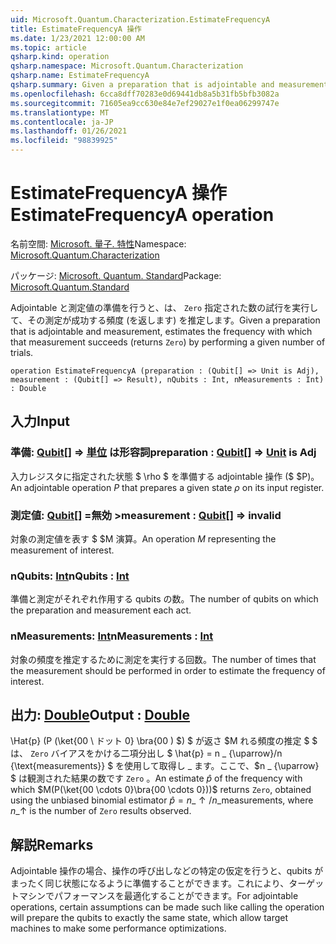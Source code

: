 ```yaml
---
uid: Microsoft.Quantum.Characterization.EstimateFrequencyA
title: EstimateFrequencyA 操作
ms.date: 1/23/2021 12:00:00 AM
ms.topic: article
qsharp.kind: operation
qsharp.namespace: Microsoft.Quantum.Characterization
qsharp.name: EstimateFrequencyA
qsharp.summary: Given a preparation that is adjointable and measurement, estimates the frequency with which that measurement succeeds (returns `Zero`) by performing a given number of trials.
ms.openlocfilehash: 6cca8dff70283e0d69441db8a5b31fb5bfb3082a
ms.sourcegitcommit: 71605ea9cc630e84e7ef29027e1f0ea06299747e
ms.translationtype: MT
ms.contentlocale: ja-JP
ms.lasthandoff: 01/26/2021
ms.locfileid: "98839925"
---
```

# <a name="estimatefrequencya-operation"></a><span data-ttu-id="4b323-102">EstimateFrequencyA 操作</span><span class="sxs-lookup"><span data-stu-id="4b323-102">EstimateFrequencyA operation</span></span>

<span data-ttu-id="4b323-103">名前空間: [Microsoft. 量子. 特性](xref:Microsoft.Quantum.Characterization)</span><span class="sxs-lookup"><span data-stu-id="4b323-103">Namespace: [Microsoft.Quantum.Characterization](xref:Microsoft.Quantum.Characterization)</span></span>

<span data-ttu-id="4b323-104">パッケージ: [Microsoft. Quantum. Standard](https://nuget.org/packages/Microsoft.Quantum.Standard)</span><span class="sxs-lookup"><span data-stu-id="4b323-104">Package: [Microsoft.Quantum.Standard](https://nuget.org/packages/Microsoft.Quantum.Standard)</span></span>


<span data-ttu-id="4b323-105">Adjointable と測定値の準備を行うと、は、 `Zero` 指定された数の試行を実行して、その測定が成功する頻度 (を返します) を推定します。</span><span class="sxs-lookup"><span data-stu-id="4b323-105">Given a preparation that is adjointable and measurement, estimates the frequency with which that measurement succeeds (returns `Zero`) by performing a given number of trials.</span></span>

```qsharp
operation EstimateFrequencyA (preparation : (Qubit[] => Unit is Adj), measurement : (Qubit[] => Result), nQubits : Int, nMeasurements : Int) : Double
```


## <a name="input"></a><span data-ttu-id="4b323-106">入力</span><span class="sxs-lookup"><span data-stu-id="4b323-106">Input</span></span>

### <a name="preparation--qubit--unit--is-adj"></a><span data-ttu-id="4b323-107">準備: [Qubit](xref:microsoft.quantum.lang-ref.qubit)[] => [単位](xref:microsoft.quantum.lang-ref.unit)  は形容詞</span><span class="sxs-lookup"><span data-stu-id="4b323-107">preparation : [Qubit](xref:microsoft.quantum.lang-ref.qubit)[] => [Unit](xref:microsoft.quantum.lang-ref.unit)  is Adj</span></span>

<span data-ttu-id="4b323-108">入力レジスタに指定された状態 $ \rho $ を準備する adjointable 操作 ($ $P)。</span><span class="sxs-lookup"><span data-stu-id="4b323-108">An adjointable operation $P$ that prepares a given state $\rho$ on its input register.</span></span>


### <a name="measurement--qubit--__invalidresult__"></a><span data-ttu-id="4b323-109">測定値: [Qubit](xref:microsoft.quantum.lang-ref.qubit)[] =__無効 <Result>__></span><span class="sxs-lookup"><span data-stu-id="4b323-109">measurement : [Qubit](xref:microsoft.quantum.lang-ref.qubit)[] => __invalid<Result>__</span></span> 

<span data-ttu-id="4b323-110">対象の測定値を表す $ $M 演算。</span><span class="sxs-lookup"><span data-stu-id="4b323-110">An operation $M$ representing the measurement of interest.</span></span>


### <a name="nqubits--int"></a><span data-ttu-id="4b323-111">nQubits: [Int](xref:microsoft.quantum.lang-ref.int)</span><span class="sxs-lookup"><span data-stu-id="4b323-111">nQubits : [Int](xref:microsoft.quantum.lang-ref.int)</span></span>

<span data-ttu-id="4b323-112">準備と測定がそれぞれ作用する qubits の数。</span><span class="sxs-lookup"><span data-stu-id="4b323-112">The number of qubits on which the preparation and measurement each act.</span></span>


### <a name="nmeasurements--int"></a><span data-ttu-id="4b323-113">nMeasurements: [Int](xref:microsoft.quantum.lang-ref.int)</span><span class="sxs-lookup"><span data-stu-id="4b323-113">nMeasurements : [Int](xref:microsoft.quantum.lang-ref.int)</span></span>

<span data-ttu-id="4b323-114">対象の頻度を推定するために測定を実行する回数。</span><span class="sxs-lookup"><span data-stu-id="4b323-114">The number of times that the measurement should be performed in order to estimate the frequency of interest.</span></span>



## <a name="output--double"></a><span data-ttu-id="4b323-115">出力: [Double](xref:microsoft.quantum.lang-ref.double)</span><span class="sxs-lookup"><span data-stu-id="4b323-115">Output : [Double](xref:microsoft.quantum.lang-ref.double)</span></span>

<span data-ttu-id="4b323-116">\Hat{p} (P (\ket{00 \ ドット 0} \bra{00 \) $) $ が返さ $M れる頻度の推定 $ $ は、 `Zero` バイアスをかける二項分出し $ \hat{p} = n \_ {\uparrow}/n {\text{measurements}} $ を使用して取得し \_ ます。ここで、$n \_ {\uparrow} $ は観測された結果の数です `Zero` 。</span><span class="sxs-lookup"><span data-stu-id="4b323-116">An estimate $\hat{p}$ of the frequency with which $M(P(\ket{00 \cdots 0}\bra{00 \cdots 0}))$ returns `Zero`, obtained using the unbiased binomial estimator $\hat{p} = n\_{\uparrow} / n\_{\text{measurements}}$, where $n\_{\uparrow}$ is the number of `Zero` results observed.</span></span>

## <a name="remarks"></a><span data-ttu-id="4b323-117">解説</span><span class="sxs-lookup"><span data-stu-id="4b323-117">Remarks</span></span>

<span data-ttu-id="4b323-118">Adjointable 操作の場合、操作の呼び出しなどの特定の仮定を行うと、qubits がまったく同じ状態になるように準備することができます。これにより、ターゲットマシンでパフォーマンスを最適化することができます。</span><span class="sxs-lookup"><span data-stu-id="4b323-118">For adjointable operations, certain assumptions can be made such like calling the operation will prepare the qubits to exactly the same state, which allow target machines to make some performance optimizations.</span></span>